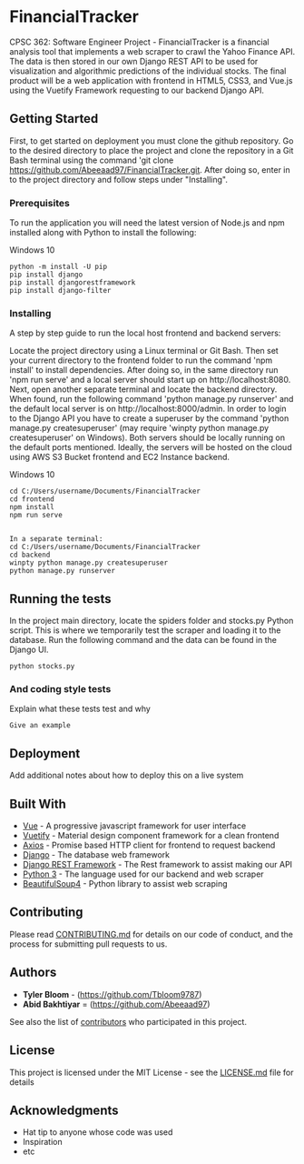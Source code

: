 # FinancialTracker
CPSC 362: Software Engineer Project - FinancialTracker is a financial analysis tool that implements a web scraper to crawl the Yahoo Finance API. The data is then stored in our own Django REST API to be used for visualization and algorithmic predictions of the individual stocks. The final product will be a web application with frontend in HTML5, CSS3, and Vue.js using the Vuetify Framework requesting to our backend Django API. 

## Getting Started

First, to get started on deployment you must clone the github repository. Go to the desired directory to place the project and clone the repository in a Git Bash terminal using the command 'git clone https://github.com/Abeeaad97/FinancialTracker.git. After doing so, enter in to the project directory and follow steps under "Installing".

### Prerequisites

To run the application you will need the latest version of Node.js and npm installed along with Python to install the following:

Windows 10 
```
python -m install -U pip
pip install django
pip install djangorestframework
pip install django-filter
```

### Installing

A step by step guide to run the local host frontend and backend servers:

Locate the project directory using a Linux terminal or Git Bash. Then set your current directory to the frontend folder to run the command 'npm install' to install dependencies. After doing so, in the same directory run 'npm run serve' and a local server should start up on http://localhost:8080. Next, open another separate terminal and locate the backend directory. When found, run the following command 'python manage.py runserver' and the default local server is on http://localhost:8000/admin. In order to login to the Django API you have to create a superuser by the command 'python manage.py createsuperuser' (may require 'winpty python manage.py createsuperuser' on Windows). Both servers should be locally running on the default ports mentioned. Ideally, the servers will be hosted on the cloud using AWS S3 Bucket frontend and EC2 Instance backend.

Windows 10
```
cd C:/Users/username/Documents/FinancialTracker
cd frontend
npm install
npm run serve


In a separate terminal:
cd C:/Users/username/Documents/FinancialTracker
cd backend
winpty python manage.py createsuperuser
python manage.py runserver
```

## Running the tests

In the project main directory, locate the spiders folder and stocks.py Python script. This is where we temporarily test the scraper and loading it to the database. Run the following command and the data can be found in the Django UI.

```
python stocks.py
```

### And coding style tests

Explain what these tests test and why

```
Give an example
```

## Deployment

Add additional notes about how to deploy this on a live system

## Built With

* [Vue](https://vuejs.org/v2/guide/) - A progressive javascript framework for user interface
* [Vuetify](https://vuetifyjs.com/en/getting-started/quick-start/) - Material design component framework for a clean frontend
* [Axios](https://vuejs.org/v2/cookbook/using-axios-to-consume-apis/) - Promise based HTTP client for frontend to request backend
* [Django](https://docs.djangoproject.com/en/3.0/) - The database web framework
* [Django REST Framework](https://www.django-rest-framework.org/) - The Rest framework to assist making our API
* [Python 3](https://docs.python.org/3/) - The language used for our backend and web scraper
* [BeautifulSoup4](https://www.crummy.com/software/BeautifulSoup/bs4/doc/) - Python library to assist web scraping


## Contributing

Please read [CONTRIBUTING.md](https://gist.github.com/PurpleBooth/b24679402957c63ec426) for details on our code of conduct, and the process for submitting pull requests to us.
 

## Authors

* **Tyler Bloom** - (https://github.com/Tbloom9787)
* **Abid Bakhtiyar** = (https://github.com/Abeeaad97)

See also the list of [contributors](https://github.com/your/project/contributors) who participated in this project.

## License

This project is licensed under the MIT License - see the [LICENSE.md](LICENSE.md) file for details

## Acknowledgments

* Hat tip to anyone whose code was used
* Inspiration
* etc
